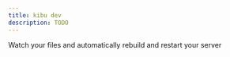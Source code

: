 ```yaml
---
title: kibu dev
description: TODO
---
```


Watch your files and automatically rebuild and restart your server